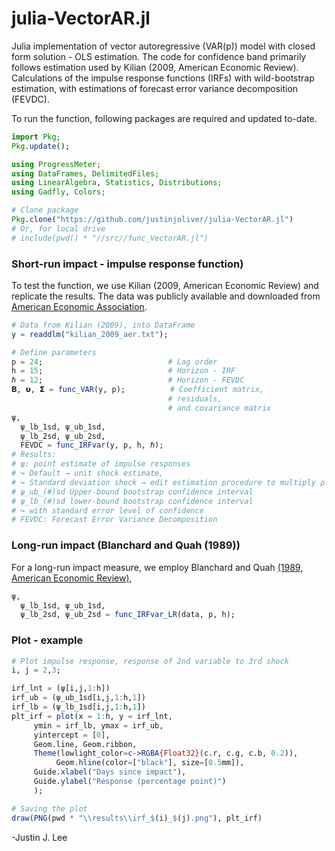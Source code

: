 # julia-VectorAR.jl
Julia implementation of vector autoregressive (VAR(p)) model with closed form solution - OLS estimation. The code for confidence band primarily follows estimation used by Kilian (2009, American Economic Review).
Calculations of the impulse response functions (IRFs) with wild-bootstrap estimation, with estimations of forecast error variance decomposition (FEVDC).

To run the function, following packages are required and updated to-date.
```julia
import Pkg;
Pkg.update();

using ProgressMeter;
using DataFrames, DelimitedFiles;
using LinearAlgebra, Statistics, Distributions;
using Gadfly, Colors;

# Clone package
Pkg.clone("https://github.com/justinjoliver/julia-VectorAR.jl")
# Or, for local drive
# include(pwd() * "//src//func_VectorAR.jl")
```

### Short-run impact - impulse response function)
To test the function, we use Kilian (2009, American Economic Review) and replicate the results. The data was publicly available and  downloaded from [American Economic Association](https://www.aeaweb.org/articles?id=10.1257/aer.99.3.1053).

```julia
# Data from Kilian (2009), into DataFrame
y = readdlm("kilian_2009_aer.txt"); 

# Define parameters
p = 24;                            # Lag order
h = 15;                            # Horizon - IRF
ℏ = 12;                            # Horizon - FEVDC
𝚩, 𝞄, 𝝨 = func_VAR(y, p);          # Coefficient matrix, 
                                   # residuals, 
                                   # and covariance matrix
ψ,
  ψ_lb_1sd, ψ_ub_1sd,
  ψ_lb_2sd, ψ_ub_2sd,
  FEVDC = func_IRFvar(y, p, h, ℏ);       
# Results:
# ψ: point estimate of impulse responses
# ↪ Default → unit shock estimate,
# ↪ Standard deviation shock → edit estimation procedure to multiply ρ
# ψ_ub_(#)sd Upper-bound bootstrap confidence interval
# ψ_lb_(#)sd lower-bound bootstrap confidence interval
# ↪ with standard error level of confidence
# FEVDC: Forecast Error Variance Decomposition
```
### Long-run impact (Blanchard and Quah (1989))
For a long-run impact measure, we employ Blanchard and Quah [(1989, American Economic Review)](https://www.jstor.org/stable/1827924?seq=1),

```julia
ψ,
  ψ_lb_1sd, ψ_ub_1sd,
  ψ_lb_2sd, ψ_ub_2sd = func_IRFvar_LR(data, p, h);  
```
### Plot - example

```julia
# Plot impulse response, response of 2nd variable to 3rd shock
i, j = 2,3;

irf_lnt = (ψ[i,j,1:h])
irf_ub = (ψ_ub_1sd[i,j,1:h,1])
irf_lb = (ψ_lb_1sd[i,j,1:h,1])
plt_irf = plot(x = 1:h, y = irf_lnt,
     ymin = irf_lb, ymax = irf_ub,
     yintercept = [0],
     Geom.line, Geom.ribbon,
     Theme(lowlight_color=c->RGBA{Float32}(c.r, c.g, c.b, 0.2)),
          Geom.hline(color=["black"], size=[0.5mm]),
     Guide.xlabel("Days since impact"),
     Guide.ylabel("Response (percentage point)")
     );

# Saving the plot
draw(PNG(pwd * "\\results\\irf_$(i)_$(j).png"), plt_irf)
```

-Justin J. Lee
